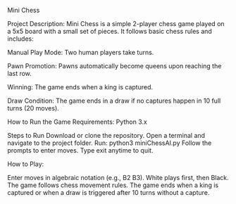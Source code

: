Mini Chess

Project Description:
Mini Chess is a simple 2-player chess game played on a 5x5 board with a small set of pieces. It follows basic chess rules and includes:

Manual Play Mode: Two human players take turns.

Pawn Promotion: Pawns automatically become queens upon reaching the last row.

Winning: The game ends when a king is captured.

Draw Condition:
The game ends in a draw if no captures happen in 10 full turns (20 moves).

How to Run the Game
Requirements:
Python 3.x

Steps to Run
Download or clone the repository.
Open a terminal and navigate to the project folder.
Run:
python3 miniChessAI.py
Follow the prompts to enter moves.
Type exit anytime to quit.

How to Play:

Enter moves in algebraic notation (e.g., B2 B3).
White plays first, then Black.
The game follows chess movement rules.
The game ends when a king is captured or when a draw is triggered after 10 turns without a capture.
